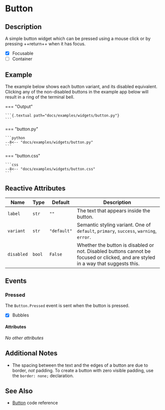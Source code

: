 # Button

## Description

A simple button widget which can be pressed using a mouse click or by pressing ++return++
when it has focus.

- [x] Focusable
- [ ] Container

## Example

The example below shows each button variant, and its disabled equivalent.
Clicking any of the non-disabled buttons in the example app below will result in a ring of the terminal bell.

=== "Output"

    ```{.textual path="docs/examples/widgets/button.py"}
    ```

=== "button.py"

    ```python
    --8<-- "docs/examples/widgets/button.py"
    ```

=== "button.css"

    ```css
    --8<-- "docs/examples/widgets/button.css"
    ```

## Reactive Attributes

| Name       | Type   | Default     | Description                                                                                                                       |
|------------|--------|-------------|-----------------------------------------------------------------------------------------------------------------------------------|
| `label`    | `str`  | `""`        | The text that appears inside the button.                                                                                          |
| `variant`  | `str`  | `"default"` | Semantic styling variant. One of `default`, `primary`, `success`, `warning`, `error`.                                             |
| `disabled` | `bool` | `False`     | Whether the button is disabled or not. Disabled buttons cannot be focused or clicked, and are styled in a way that suggests this. |

## Events

### Pressed

The `Button.Pressed` event is sent when the button is pressed.

- [x] Bubbles

#### Attributes

_No other attributes_

## Additional Notes

* The spacing between the text and the edges of a button are due to border, _not_ padding. To create a button with zero visible padding, use the `border: none;` declaration.

## See Also

* [Button](../reference/button.md) code reference
